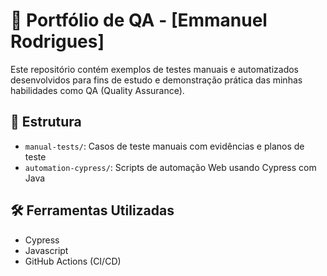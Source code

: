 # 🧪 Portfólio de QA - [Emmanuel Rodrigues]

Este repositório contém exemplos de testes manuais e automatizados desenvolvidos para fins de estudo e demonstração prática das minhas habilidades como QA (Quality Assurance).

## 📁 Estrutura

- `manual-tests/`: Casos de teste manuais com evidências e planos de teste
- `automation-cypress/`: Scripts de automação Web usando Cypress com Java

## 🛠 Ferramentas Utilizadas

- Cypress
- Javascript 
- GitHub Actions (CI/CD)

